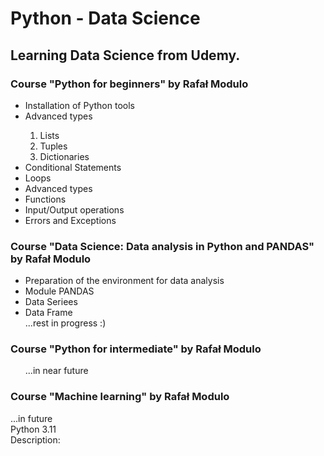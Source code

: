 # Python - Data Science
<h2>Learning Data Science from Udemy.</h2>
<h3>Course "Python for beginners" by Rafał Modulo</h3>
<p>
  <ul>
    <li>Installation of Python tools</li>
    <li>Advanced types</li>
    <ol type='1'>
      <li>Lists</li>
      <li>Tuples</li>
      <li>Dictionaries</li>
    </ol>
    <li>Conditional Statements</li>
    <li>Loops</li>
    <li>Advanced types</li>
    <li>Functions</li>
    <li>Input/Output operations</li>
    <li>Errors and Exceptions</li>
  </ul>
  </p>
<h3> Course "Data Science: Data analysis in Python and PANDAS" by Rafał Modulo </h3>
<p>
  <ul>
    <li>Preparation of the environment for data analysis</li>
    <li>Module PANDAS</li>
    <li>Data Seriees</li>
    <li>Data Frame</li>
    ...rest in progress :)
    </ul>
<h3>Course "Python for intermediate" by Rafał Modulo</h3>
<p>
  <ul>
...in near future <br>
    </ul>
  <p>
<h3>Course "Machine learning" by Rafał Modulo</h3>
...in future <br>
Python 3.11 <br>
Description: 
</h4>
